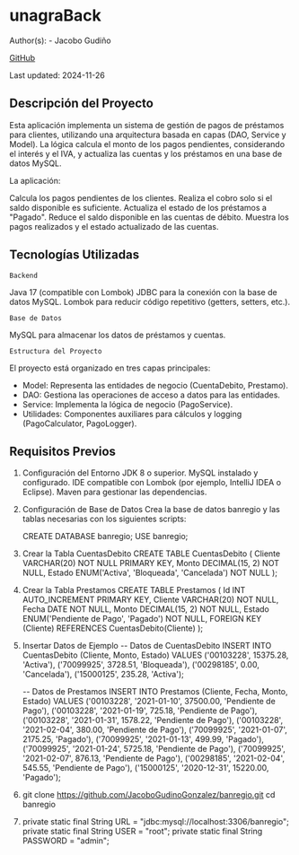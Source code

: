 # unagraBack

Author(s): - Jacobo Gudiño

[GitHub](https://github.com/JacoboGudinoGonzalez/banregio.git)

Last updated: 2024-11-26

## Descripción del Proyecto

Esta aplicación implementa un sistema de gestión de pagos de préstamos para clientes, utilizando una arquitectura basada en capas (DAO, Service y Model). La lógica calcula el monto de los pagos pendientes, considerando el interés y el IVA, y actualiza las cuentas y los préstamos en una base de datos MySQL.

La aplicación:

Calcula los pagos pendientes de los clientes.
Realiza el cobro solo si el saldo disponible es suficiente.
Actualiza el estado de los préstamos a "Pagado".
Reduce el saldo disponible en las cuentas de débito.
Muestra los pagos realizados y el estado actualizado de las cuentas.

## Tecnologías Utilizadas

    Backend
Java 17 (compatible con Lombok)
JDBC para la conexión con la base de datos MySQL.
Lombok para reducir código repetitivo (getters, setters, etc.).

    Base de Datos
MySQL para almacenar los datos de préstamos y cuentas.

    Estructura del Proyecto

El proyecto está organizado en tres capas principales:

- Model: Representa las entidades de negocio (CuentaDebito, Prestamo).
- DAO: Gestiona las operaciones de acceso a datos para las entidades.
- Service: Implementa la lógica de negocio (PagoService).
- Utilidades: Componentes auxiliares para cálculos y logging (PagoCalculator, PagoLogger).


## Requisitos Previos
1. Configuración del Entorno
   JDK 8 o superior.
   MySQL instalado y configurado.
   IDE compatible con Lombok (por ejemplo, IntelliJ IDEA o Eclipse).
   Maven para gestionar las dependencias.

2. Configuración de Base de Datos
   Crea la base de datos banregio y las tablas necesarias con los siguientes scripts:
   
    CREATE DATABASE banregio;
    USE banregio;

3. Crear la Tabla CuentasDebito
   CREATE TABLE CuentasDebito (
   Cliente VARCHAR(20) NOT NULL PRIMARY KEY,
   Monto DECIMAL(15, 2) NOT NULL,
   Estado ENUM('Activa', 'Bloqueada', 'Cancelada') NOT NULL
   );
4. Crear la Tabla Prestamos
   CREATE TABLE Prestamos (
   Id INT AUTO_INCREMENT PRIMARY KEY,
   Cliente VARCHAR(20) NOT NULL,
   Fecha DATE NOT NULL,
   Monto DECIMAL(15, 2) NOT NULL,
   Estado ENUM('Pendiente de Pago', 'Pagado') NOT NULL,
   FOREIGN KEY (Cliente) REFERENCES CuentasDebito(Cliente)
   );
5. Insertar Datos de Ejemplo
   -- Datos de CuentasDebito
   INSERT INTO CuentasDebito (Cliente, Monto, Estado)
   VALUES
   ('00103228', 15375.28, 'Activa'),
   ('70099925', 3728.51, 'Bloqueada'),
   ('00298185', 0.00, 'Cancelada'),
   ('15000125', 235.28, 'Activa');

    -- Datos de Prestamos
    INSERT INTO Prestamos (Cliente, Fecha, Monto, Estado)
    VALUES
    ('00103228', '2021-01-10', 37500.00, 'Pendiente de Pago'),
    ('00103228', '2021-01-19', 725.18, 'Pendiente de Pago'),
    ('00103228', '2021-01-31', 1578.22, 'Pendiente de Pago'),
    ('00103228', '2021-02-04', 380.00, 'Pendiente de Pago'),
    ('70099925', '2021-01-07', 2175.25, 'Pagado'),
    ('70099925', '2021-01-13', 499.99, 'Pagado'),
    ('70099925', '2021-01-24', 5725.18, 'Pendiente de Pago'),
    ('70099925', '2021-02-07', 876.13, 'Pendiente de Pago'),
    ('00298185', '2021-02-04', 545.55, 'Pendiente de Pago'),
    ('15000125', '2020-12-31', 15220.00, 'Pagado');
6. git clone https://github.com/JacoboGudinoGonzalez/banregio.git
   cd banregio
7. private static final String URL = "jdbc:mysql://localhost:3306/banregio";
   private static final String USER = "root";
   private static final String PASSWORD = "admin";
